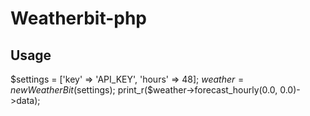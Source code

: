 # Weatherbit-php

## Usage
$settings = ['key' => 'API_KEY',
             'hours' => 48];
$weather = new WeatherBit($settings);
print_r($weather->forecast_hourly(0.0, 0.0)->data);
